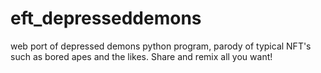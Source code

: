 # eft_depresseddemons
web port of depressed demons python program, parody of typical NFT's such as bored apes and the likes. Share and remix all you want!
